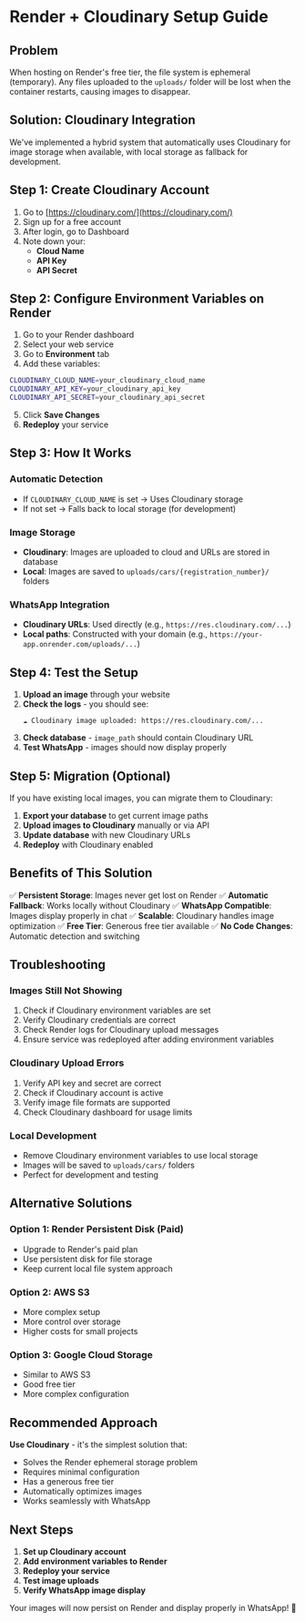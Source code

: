 # Render + Cloudinary Setup Guide

## Problem
When hosting on Render's free tier, the file system is ephemeral (temporary). Any files uploaded to the `uploads/` folder will be lost when the container restarts, causing images to disappear.

## Solution: Cloudinary Integration
We've implemented a hybrid system that automatically uses Cloudinary for image storage when available, with local storage as fallback for development.

## Step 1: Create Cloudinary Account

1. Go to [https://cloudinary.com/](https://cloudinary.com/)
2. Sign up for a free account
3. After login, go to Dashboard
4. Note down your:
   - **Cloud Name**
   - **API Key**
   - **API Secret**

## Step 2: Configure Environment Variables on Render

1. Go to your Render dashboard
2. Select your web service
3. Go to **Environment** tab
4. Add these variables:

```bash
CLOUDINARY_CLOUD_NAME=your_cloudinary_cloud_name
CLOUDINARY_API_KEY=your_cloudinary_api_key
CLOUDINARY_API_SECRET=your_cloudinary_api_secret
```

5. Click **Save Changes**
6. **Redeploy** your service

## Step 3: How It Works

### Automatic Detection
- If `CLOUDINARY_CLOUD_NAME` is set → Uses Cloudinary storage
- If not set → Falls back to local storage (for development)

### Image Storage
- **Cloudinary**: Images are uploaded to cloud and URLs are stored in database
- **Local**: Images are saved to `uploads/cars/{registration_number}/` folders

### WhatsApp Integration
- **Cloudinary URLs**: Used directly (e.g., `https://res.cloudinary.com/...`)
- **Local paths**: Constructed with your domain (e.g., `https://your-app.onrender.com/uploads/...`)

## Step 4: Test the Setup

1. **Upload an image** through your website
2. **Check the logs** - you should see:
   ```
   ☁️ Cloudinary image uploaded: https://res.cloudinary.com/...
   ```
3. **Check database** - `image_path` should contain Cloudinary URL
4. **Test WhatsApp** - images should now display properly

## Step 5: Migration (Optional)

If you have existing local images, you can migrate them to Cloudinary:

1. **Export your database** to get current image paths
2. **Upload images to Cloudinary** manually or via API
3. **Update database** with new Cloudinary URLs
4. **Redeploy** with Cloudinary enabled

## Benefits of This Solution

✅ **Persistent Storage**: Images never get lost on Render
✅ **Automatic Fallback**: Works locally without Cloudinary
✅ **WhatsApp Compatible**: Images display properly in chat
✅ **Scalable**: Cloudinary handles image optimization
✅ **Free Tier**: Generous free tier available
✅ **No Code Changes**: Automatic detection and switching

## Troubleshooting

### Images Still Not Showing
1. Check if Cloudinary environment variables are set
2. Verify Cloudinary credentials are correct
3. Check Render logs for Cloudinary upload messages
4. Ensure service was redeployed after adding environment variables

### Cloudinary Upload Errors
1. Verify API key and secret are correct
2. Check if Cloudinary account is active
3. Verify image file formats are supported
4. Check Cloudinary dashboard for usage limits

### Local Development
- Remove Cloudinary environment variables to use local storage
- Images will be saved to `uploads/cars/` folders
- Perfect for development and testing

## Alternative Solutions

### Option 1: Render Persistent Disk (Paid)
- Upgrade to Render's paid plan
- Use persistent disk for file storage
- Keep current local file system approach

### Option 2: AWS S3
- More complex setup
- More control over storage
- Higher costs for small projects

### Option 3: Google Cloud Storage
- Similar to AWS S3
- Good free tier
- More complex configuration

## Recommended Approach

**Use Cloudinary** - it's the simplest solution that:
- Solves the Render ephemeral storage problem
- Requires minimal configuration
- Has a generous free tier
- Automatically optimizes images
- Works seamlessly with WhatsApp

## Next Steps

1. **Set up Cloudinary account**
2. **Add environment variables to Render**
3. **Redeploy your service**
4. **Test image uploads**
5. **Verify WhatsApp image display**

Your images will now persist on Render and display properly in WhatsApp! 🎉
